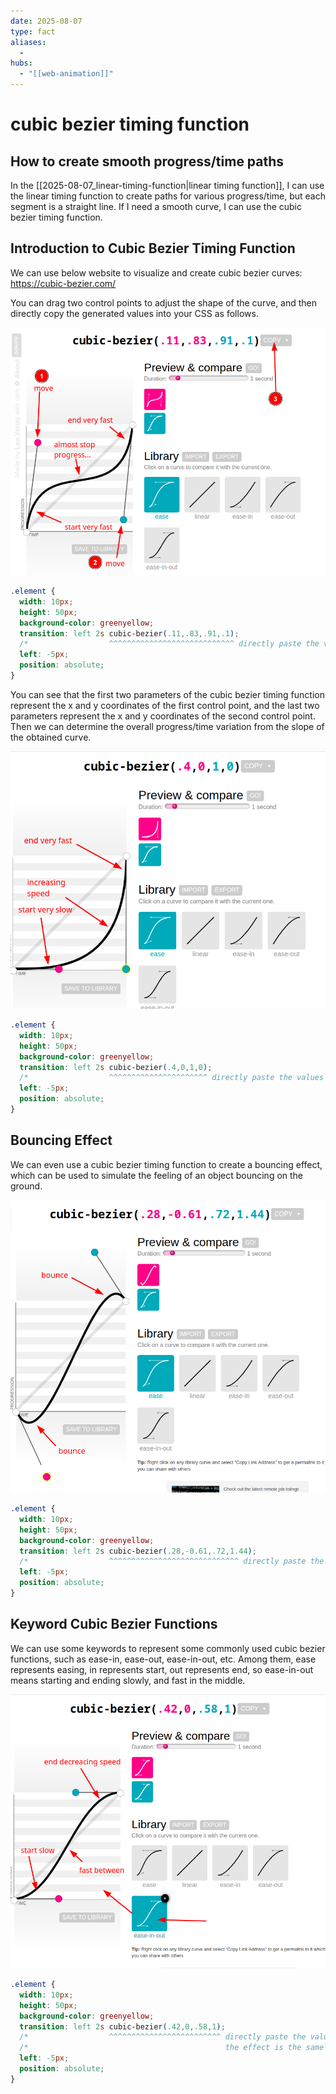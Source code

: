 ```yaml
---
date: 2025-08-07
type: fact
aliases:
  -
hubs:
  - "[[web-animation]]"
---
```


# cubic bezier timing function

## How to create smooth progress/time paths

In the [[2025-08-07_linear-timing-function|linear timing function]], I can use the linear timing function to create paths for various progress/time, but each segment is a straight line. If I need a smooth curve, I can use the cubic bezier timing function.

## Introduction to Cubic Bezier Timing Function

We can use below website to visualize and create cubic bezier curves:
https://cubic-bezier.com/

You can drag two control points to adjust the shape of the curve, and then directly copy the generated values into your CSS as follows.

![customize-cube-bezier.png](../assets/imgs/customize-cube-bezier.png)

```css
.element {
  width: 10px;
  height: 50px;
  background-color: greenyellow;
  transition: left 2s cubic-bezier(.11,.83,.91,.1);
  /*                  ^^^^^^^^^^^^^^^^^^^^^^^^^^^^ directly paste the values from the cubic-bezier.com website */
  left: -5px;
  position: absolute;
}
```

You can see that the first two parameters of the cubic bezier timing function represent the x and y coordinates of the first control point, and the last two parameters represent the x and y coordinates of the second control point. Then we can determine the overall progress/time variation from the slope of the obtained curve.

![start-slow-end-very-fast-curve.png](../assets/imgs/start-slow-end-very-fast-curve.png)

```css
.element {
  width: 10px;
  height: 50px;
  background-color: greenyellow;
  transition: left 2s cubic-bezier(.4,0,1,0);
  /*                  ^^^^^^^^^^^^^^^^^^^^^^ directly paste the values from the cubic-bezier.com website */
  left: -5px;
  position: absolute;
}
```

## Bouncing Effect

We can even use a cubic bezier timing function to create a bouncing effect, which can be used to simulate the feeling of an object bouncing on the ground.

![bouncing-effect-by-curve.png](../assets/imgs/bouncing-effect-by-curve.png)
```css
.element {
  width: 10px;
  height: 50px;
  background-color: greenyellow;
  transition: left 2s cubic-bezier(.28,-0.61,.72,1.44);
  /*                  ^^^^^^^^^^^^^^^^^^^^^^^^^^^^^ directly paste the values from the cubic-bezier.com website */
  left: -5px;
  position: absolute;
}
```

## Keyword Cubic Bezier Functions

We can use some keywords to represent some commonly used cubic bezier functions, such as ease-in, ease-out, ease-in-out, etc. Among them, ease represents easing, in represents start, out represents end, so ease-in-out means starting and ending slowly, and fast in the middle.

![ease-in-out.png](../assets/imgs/ease-in-out.png)

```css
.element {
  width: 10px;
  height: 50px;
  background-color: greenyellow;
  transition: left 2s cubic-bezier(.42,0,.58,1);
  /*                  ^^^^^^^^^^^^^^^^^^^^^^^^^ directly paste the values from the cubic-bezier.com website */
  /*                                            the effect is the same as ease-in-out */
  left: -5px;
  position: absolute;
}
```

